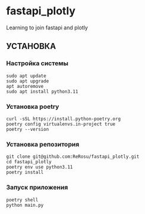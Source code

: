 # fastapi_plotly
Learning to join fastapi and plotly

УСТАНОВКА
------------
### Настройка системы
~~~
sudo apt update
sudo apt upgrade
apt autoremove
sudo apt install python3.11
~~~

### Установка poetry
~~~
curl -sSL https://install.python-poetry.org
poetry config virtualenvs.in-project true
poetry --version
~~~

### Установка репозитория
~~~
git clone git@github.com:ReRosu/fastapi_plotly.git
cd fastapi_plotly
poetry env use python3.11
poetry install
~~~

### Запуск приложения
~~~
poetry shell
python main.py
~~~

